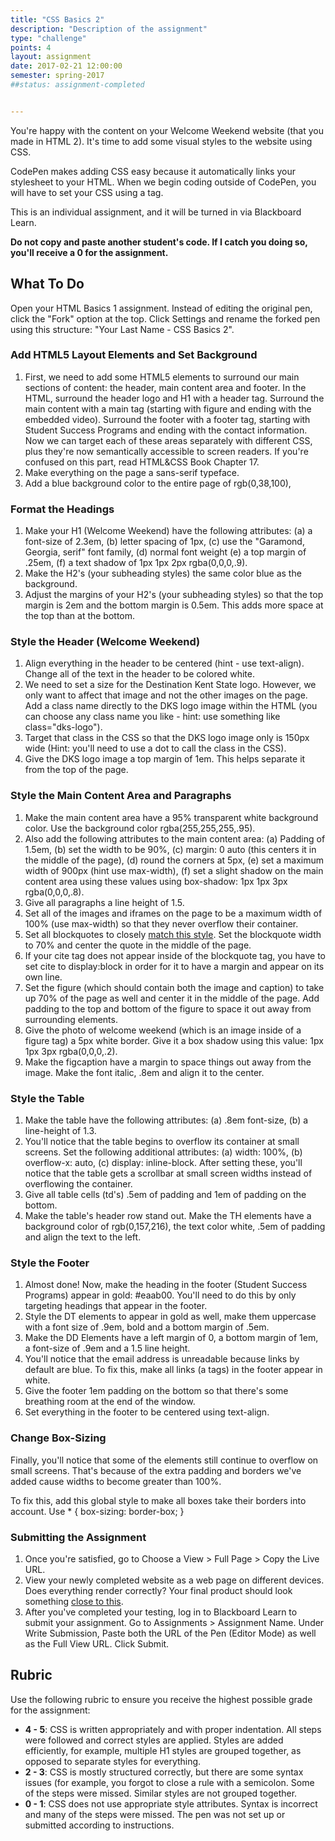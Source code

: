 ```yaml
---
title: "CSS Basics 2"
description: "Description of the assignment"
type: "challenge"
points: 4
layout: assignment
date: 2017-02-21 12:00:00
semester: spring-2017
##status: assignment-completed


---
```


You're happy with the content on your Welcome Weekend website (that you made in HTML 2).  It's time to add some visual styles to the website using CSS.

CodePen makes adding CSS easy because it automatically links your stylesheet to your HTML.  When we begin coding outside of CodePen, you will have to set your CSS using a <link> tag.

This is an individual assignment, and it will be turned in via Blackboard Learn.  

**Do not copy and paste another student's code.  If I catch you doing so, you'll receive a 0 for the assignment.**

## What To Do

Open your HTML Basics 1 assignment.  Instead of editing the original pen, click the "Fork" option at the top.  Click Settings and rename the forked pen using this structure: "Your Last Name - CSS Basics 2".

### Add HTML5 Layout Elements and Set Background

1. First, we need to add some HTML5 elements to surround our main sections of content: the header, main content area and footer.  In the HTML, surround the header logo and H1 with a header tag.  Surround the main content with a main tag (starting with figure and ending with the embedded video).  Surround the footer with a footer tag, starting with Student Success Programs and ending with the contact information.  Now we can target each of these areas separately with different CSS, plus they're now semantically accessible to screen readers.  If you're confused on this part, read HTML&CSS Book Chapter 17.
2.  Make everything on the page a sans-serif typeface.  
3.  Add a blue background color to the entire page of rgb(0,38,100),

### Format the Headings

1.  Make your H1 (Welcome Weekend) have the following attributes: (a) a font-size of 2.3em, (b) letter spacing of 1px, (c) use the "Garamond, Georgia, serif" font family, (d) normal font weight (e) a top margin of .25em, (f) a text shadow of 1px 1px 2px rgba(0,0,0,.9).
2. Make the H2's (your subheading styles) the same color blue as the background.  
3. Adjust the margins of your H2's (your subheading styles) so that the top margin is 2em and the bottom margin is 0.5em.  This adds more space at the top than at the bottom.

### Style the Header (Welcome Weekend)

1. Align everything in the header to be centered (hint - use text-align).  Change all of the text in the header to be colored white.
2. We need to set a size for the Destination Kent State logo.  However, we only want to affect that image and not the other images on the page.  Add a class name directly to the DKS logo image within the HTML (you can choose any class name you like - hint:  use something like class="dks-logo").
3.  Target that class in the CSS so that the DKS logo image only is 150px wide (Hint: you'll need to use a dot to call the class in the CSS).
4.  Give the DKS logo image a top margin of 1em.  This helps separate it from the top of the page.

### Style the Main Content Area and Paragraphs

1. Make the main content area have a 95% transparent white background color.  Use the background color rgba(255,255,255,.95).  
2.  Also add the following attributes to the main content area: (a) Padding of 1.5em, (b) set the width to be 90%, (c) margin: 0 auto (this centers it in the middle of the page), (d) round the corners at 5px, (e) set a maximum width of 900px (hint use max-width), (f) set a slight shadow on the main content area using these values using box-shadow: 1px 1px 3px rgba(0,0,0,.8).
3.  Give all paragraphs a line height of 1.5.
4. Set all of the images and iframes on the page to be a maximum width of 100% (use max-width) so that they never overflow their container.
5. Set all blockquotes to closely [match this style](/img/quote.png).  Set the blockquote width to 70% and center the quote in the middle of the page.
6. If your cite tag does not appear inside of the blockquote tag, you have to set cite to display:block in order for it to have a margin and appear on its own line.
7. Set the figure (which should contain both the image and caption) to take up 70% of the page as well and center it in the middle of the page.  Add padding to the top and bottom of the figure to space it out away from surrounding elements.
8. Give the photo of welcome weekend (which is an image inside of a figure tag) a 5px white border.  Give it a box shadow using this value: 1px 1px 3px rgba(0,0,0,.2).
9. Make the figcaption have a margin to space things out away from the image.  Make the font italic, .8em and align it to the center.

### Style the Table

1. Make the table have the following attributes: (a) .8em font-size, (b) a line-height of 1.3.  
2.  You'll notice that the table begins to overflow its container at small screens.  Set the following additional attributes: (a) width: 100%, (b) overflow-x: auto, (c) display: inline-block.  After setting these, you'll notice that the table gets a scrollbar at small screen widths instead of overflowing the container.
3. Give all table cells (td's) .5em of padding and 1em of padding on the bottom.
4. Make the table's header row stand out.  Make the TH elements have a background color of rgb(0,157,216), the text color white, .5em of padding and align the text to the left.

### Style the Footer

1. Almost done!  Now, make the heading in the footer (Student Success Programs) appear in gold: #eaab00.  You'll need to do this by only targeting headings that appear in the footer.
2. Style the DT elements to appear in gold as well, make them uppercase with a font size of .9em, bold and a bottom margin of .5em.
3.  Make the DD Elements have a left margin of 0, a bottom margin of 1em, a font-size of .9em and a 1.5 line height.
4. You'll notice that the email address is unreadable because links by default are blue.  To fix this, make all links (a tags) in the footer appear in white.
5. Give the footer 1em padding on the bottom so that there's some breathing room at the end of the window.
6.  Set everything in the footer to be centered using text-align.

### Change Box-Sizing

Finally, you'll notice that some of the elements still continue to overflow on small screens.  That's because of the extra padding and borders we've added cause widths to become greater than 100%.  

To fix this, add this global style to make all boxes take their borders into account.  Use * { box-sizing: border-box; }

### Submitting the Assignment

1. Once you're satisfied, go to Choose a View > Full Page > Copy the Live URL.
2. View your newly completed website as a web page on different devices.  Does everything render correctly?  Your final product should look something [close to this](/img/css2-assignment-screenshot.png).
3. After you've completed your testing, log in to Blackboard Learn to submit your assignment.  Go to Assignments > Assignment Name.  Under Write Submission, Paste both the URL of the Pen (Editor Mode) as well as the Full View  URL.  Click Submit.

## Rubric

Use the following rubric to ensure you receive the highest possible grade for the assignment:

* **4 - 5**: CSS is written appropriately and with proper indentation.  All steps were followed and correct styles are applied.  Styles are added efficiently, for example, multiple H1 styles are grouped together, as opposed to separate styles for everything.  
* **2 - 3**: CSS is mostly structured correctly, but there are some syntax issues (for example, you forgot to close a rule with a semicolon.  Some of the steps were missed.  Similar styles are not grouped together.
* **0 - 1**: CSS does not use appropriate style attributes.  Syntax is incorrect and many of the steps were missed. The pen was not set up or submitted according to instructions.
